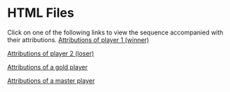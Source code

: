 # HTML Files
Click on one of the following links to view the sequence accompanied with their attributions.
[Attributions of player 1 (winner)](https://htmlpreview.github.io/?https://github.com/LucasDeneffe/Classification-with-Game-Event-Logs/blob/main/Experiment%203/Player1Winner.html)

[Attributions of player 2 (loser)](https://htmlpreview.github.io/?https://github.com/LucasDeneffe/Classification-with-Game-Event-Logs/blob/main/Experiment%203/Player2Loser.html)


[Attributions of a gold player](https://htmlpreview.github.io/?https://github.com/LucasDeneffe/Classification-with-Game-Event-Logs/blob/main/Experiment%203/GoldRank.html)

[Attributions of a master player](https://htmlpreview.github.io/?https://github.com/LucasDeneffe/Classification-with-Game-Event-Logs/blob/main/Experiment%203/MasterRank.html)
